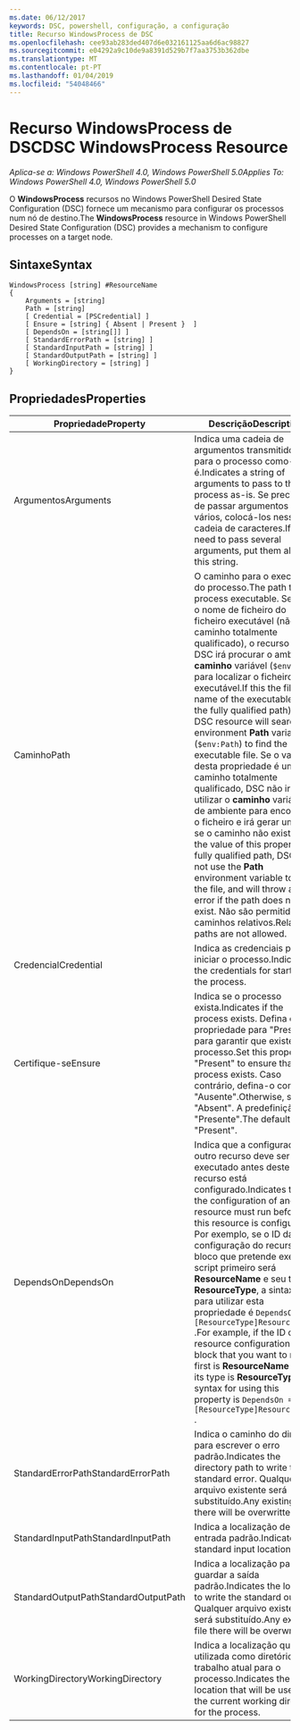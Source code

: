 ```yaml
---
ms.date: 06/12/2017
keywords: DSC, powershell, configuração, a configuração
title: Recurso WindowsProcess de DSC
ms.openlocfilehash: cee93ab283ded407d6e032161125aa6d6ac98827
ms.sourcegitcommit: e04292a9c10de9a8391d529b7f7aa3753b362dbe
ms.translationtype: MT
ms.contentlocale: pt-PT
ms.lasthandoff: 01/04/2019
ms.locfileid: "54048466"
---
```

# <a name="dsc-windowsprocess-resource"></a><span data-ttu-id="dc194-103">Recurso WindowsProcess de DSC</span><span class="sxs-lookup"><span data-stu-id="dc194-103">DSC WindowsProcess Resource</span></span>

<span data-ttu-id="dc194-104">_Aplica-se a: Windows PowerShell 4.0, Windows PowerShell 5.0_</span><span class="sxs-lookup"><span data-stu-id="dc194-104">_Applies To: Windows PowerShell 4.0, Windows PowerShell 5.0_</span></span>

<span data-ttu-id="dc194-105">O **WindowsProcess** recursos no Windows PowerShell Desired State Configuration (DSC) fornece um mecanismo para configurar os processos num nó de destino.</span><span class="sxs-lookup"><span data-stu-id="dc194-105">The **WindowsProcess** resource in Windows PowerShell Desired State Configuration (DSC) provides a mechanism to configure processes on a target node.</span></span>

## <a name="syntax"></a><span data-ttu-id="dc194-106">Sintaxe</span><span class="sxs-lookup"><span data-stu-id="dc194-106">Syntax</span></span>

```
WindowsProcess [string] #ResourceName
{
    Arguments = [string]
    Path = [string]
    [ Credential = [PSCredential] ]
    [ Ensure = [string] { Absent | Present }  ]
    [ DependsOn = [string[]] ]
    [ StandardErrorPath = [string] ]
    [ StandardInputPath = [string] ]
    [ StandardOutputPath = [string] ]
    [ WorkingDirectory = [string] ]
}
```

## <a name="properties"></a><span data-ttu-id="dc194-107">Propriedades</span><span class="sxs-lookup"><span data-stu-id="dc194-107">Properties</span></span>

| <span data-ttu-id="dc194-108">Propriedade</span><span class="sxs-lookup"><span data-stu-id="dc194-108">Property</span></span> | <span data-ttu-id="dc194-109">Descrição</span><span class="sxs-lookup"><span data-stu-id="dc194-109">Description</span></span> |
| --- | --- |
| <span data-ttu-id="dc194-110">Argumentos</span><span class="sxs-lookup"><span data-stu-id="dc194-110">Arguments</span></span>| <span data-ttu-id="dc194-111">Indica uma cadeia de argumentos transmitidos para o processo como-é.</span><span class="sxs-lookup"><span data-stu-id="dc194-111">Indicates a string of arguments to pass to the process as-is.</span></span> <span data-ttu-id="dc194-112">Se precisar de passar argumentos vários, colocá-los nessa cadeia de caracteres.</span><span class="sxs-lookup"><span data-stu-id="dc194-112">If you need to pass several arguments, put them all in this string.</span></span>|
| <span data-ttu-id="dc194-113">Caminho</span><span class="sxs-lookup"><span data-stu-id="dc194-113">Path</span></span>| <span data-ttu-id="dc194-114">O caminho para o executável do processo.</span><span class="sxs-lookup"><span data-stu-id="dc194-114">The path to the process executable.</span></span> <span data-ttu-id="dc194-115">Se esta o nome de ficheiro do ficheiro executável (não o caminho totalmente qualificado), o recurso de DSC irá procurar o ambiente **caminho** variável (`$env:Path`) para localizar o ficheiro executável.</span><span class="sxs-lookup"><span data-stu-id="dc194-115">If this the file name of the executable (not the fully qualified path), the DSC resource will search the environment **Path** variable (`$env:Path`) to find the executable file.</span></span> <span data-ttu-id="dc194-116">Se o valor desta propriedade é um caminho totalmente qualificado, DSC não irá utilizar o **caminho** variável de ambiente para encontrar o ficheiro e irá gerar um erro se o caminho não existir.</span><span class="sxs-lookup"><span data-stu-id="dc194-116">If the value of this property is a fully qualified path, DSC will not use the **Path** environment variable to find the file, and will throw an error if the path does not exist.</span></span> <span data-ttu-id="dc194-117">Não são permitidos caminhos relativos.</span><span class="sxs-lookup"><span data-stu-id="dc194-117">Relative paths are not allowed.</span></span>|
| <span data-ttu-id="dc194-118">Credencial</span><span class="sxs-lookup"><span data-stu-id="dc194-118">Credential</span></span>| <span data-ttu-id="dc194-119">Indica as credenciais para iniciar o processo.</span><span class="sxs-lookup"><span data-stu-id="dc194-119">Indicates the credentials for starting the process.</span></span>|
| <span data-ttu-id="dc194-120">Certifique-se</span><span class="sxs-lookup"><span data-stu-id="dc194-120">Ensure</span></span>| <span data-ttu-id="dc194-121">Indica se o processo exista.</span><span class="sxs-lookup"><span data-stu-id="dc194-121">Indicates if the process exists.</span></span> <span data-ttu-id="dc194-122">Defina esta propriedade para "Presente" para garantir que existe o processo.</span><span class="sxs-lookup"><span data-stu-id="dc194-122">Set this property to "Present" to ensure that the process exists.</span></span> <span data-ttu-id="dc194-123">Caso contrário, defina-o como "Ausente".</span><span class="sxs-lookup"><span data-stu-id="dc194-123">Otherwise, set it to "Absent".</span></span> <span data-ttu-id="dc194-124">A predefinição é "Presente".</span><span class="sxs-lookup"><span data-stu-id="dc194-124">The default is "Present".</span></span>|
| <span data-ttu-id="dc194-125">DependsOn</span><span class="sxs-lookup"><span data-stu-id="dc194-125">DependsOn</span></span> | <span data-ttu-id="dc194-126">Indica que a configuração de outro recurso deve ser executado antes deste recurso está configurado.</span><span class="sxs-lookup"><span data-stu-id="dc194-126">Indicates that the configuration of another resource must run before this resource is configured.</span></span> <span data-ttu-id="dc194-127">Por exemplo, se o ID da configuração do recurso do bloco que pretende executar script primeiro será **ResourceName** e seu tipo é **ResourceType**, a sintaxe para utilizar esta propriedade é `DependsOn = "[ResourceType]ResourceName"` .</span><span class="sxs-lookup"><span data-stu-id="dc194-127">For example, if the ID of the resource configuration script block that you want to run first is **ResourceName** and its type is **ResourceType**, the syntax for using this property is `DependsOn = "[ResourceType]ResourceName"` .</span></span>|
| <span data-ttu-id="dc194-128">StandardErrorPath</span><span class="sxs-lookup"><span data-stu-id="dc194-128">StandardErrorPath</span></span>| <span data-ttu-id="dc194-129">Indica o caminho do diretório para escrever o erro padrão.</span><span class="sxs-lookup"><span data-stu-id="dc194-129">Indicates the directory path to write the standard error.</span></span> <span data-ttu-id="dc194-130">Qualquer arquivo existente será substituído.</span><span class="sxs-lookup"><span data-stu-id="dc194-130">Any existing file there will be overwritten.</span></span>|
| <span data-ttu-id="dc194-131">StandardInputPath</span><span class="sxs-lookup"><span data-stu-id="dc194-131">StandardInputPath</span></span>| <span data-ttu-id="dc194-132">Indica a localização de entrada padrão.</span><span class="sxs-lookup"><span data-stu-id="dc194-132">Indicates the standard input location.</span></span>|
| <span data-ttu-id="dc194-133">StandardOutputPath</span><span class="sxs-lookup"><span data-stu-id="dc194-133">StandardOutputPath</span></span>| <span data-ttu-id="dc194-134">Indica a localização para guardar a saída padrão.</span><span class="sxs-lookup"><span data-stu-id="dc194-134">Indicates the location to write the standard output.</span></span> <span data-ttu-id="dc194-135">Qualquer arquivo existente será substituído.</span><span class="sxs-lookup"><span data-stu-id="dc194-135">Any existing file there will be overwritten.</span></span>|
| <span data-ttu-id="dc194-136">WorkingDirectory</span><span class="sxs-lookup"><span data-stu-id="dc194-136">WorkingDirectory</span></span>| <span data-ttu-id="dc194-137">Indica a localização que será utilizada como diretório de trabalho atual para o processo.</span><span class="sxs-lookup"><span data-stu-id="dc194-137">Indicates the location that will be used as the current working directory for the process.</span></span>|